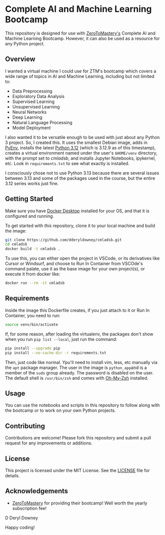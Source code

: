 # Complete AI and Machine Learning Bootcamp

This repository is designed for use with [ZeroToMastery's](https://zerotomastery.io) Complete AI and Machine Learning Bootcamp. However, it can also be used as a resource for any Python project.

## Overview

I wanted a virtual machine I could use for ZTM's bootcamp which covers a wide range of topics in AI and Machine Learning, including but not limited to:

- Data Preprocessing
- Exploratory Data Analysis
- Supervised Learning
- Unsupervised Learning
- Neural Networks
- Deep Learning
- Natural Language Processing
- Model Deployment

I also wanted it to be versatile enough to be used with just about any Python 3 project. So, I created this.
It uses the smallest Debian image, adds in [PyEnv](https://github.com/pyenv/pyenv), installs the latest
[Python 3.12](https://docs.python.org/3.12/) (which is 3.12.9 as of this timestamp), creates a virtual environment 
named under the user's ``$HOME/venv`` directory, with the prompt set to *cmladsb*, and installs Jupyter Notebooks, 
ipykernel, etc. Look in ``requirements.txt`` to see what exactly is installed.

I consciously chose not to use Python 3.13 because there are several issues between 3.13 and some of the
packages used in the course, but the entire 3.12 series works just fine.

## Getting Started

Make sure you have [Docker Desktop](https://www.docker.com/products/docker-desktop/) installed for your OS, 
and that it is configured and running.

To get started with *this* repository, clone it to your local machine and build the image:

```bash
git clone https://github.com/dderyldowney/cmladsb.git
cd cmladsb
docker build -t cmladsb .
```

To use this, you can either open the project in VSCode, or its derivatives like Cursor or Windsurf, and choose
to Run In Container from VSCOde's command palate, use it as the base image for your own project(s), or execute it
from docker like:

```bash
docker run --rm -it cmladsb
```

## Requirements

Inside the image this Dockerfile creates, if you just attach to it or Run In Container, you need to run:

```bash
source venv/bin/activate
```

If, for some reason, after loading the virtualenv, the packages don't show when you run ``pip list --local``, 
just run the command:

```bash
pip install --upgrade pip 
pip install --no-cache-dir -r requirements.txt
```

Then, just code like normal. Ypu'll need to install vim, less, etc manually via the ``apt`` package manager.
The user in the image is ``python_app``and is a member of the ``sudo`` group already. The password is disabled 
on the user. The default shell is ``/usr/bin/zsh`` and comes with [Oh-My-Zsh](https://ohmyz.sh/) installed.


## Usage

You can use the notebooks and scripts in this repository to follow along with the bootcamp or to work on your own Python projects.

## Contributing

Contributions are welcome! Please fork this repository and submit a pull request for any improvements or additions.

## License

This project is licensed under the MIT License. See the [LICENSE](LICENSE) file for details.

## Acknowledgements

- [ZeroToMastery](https://zerotomastery.io) for providing their bootcamp! Well worth the yearly subscription fee!

D Deryl Downey

Happy coding!